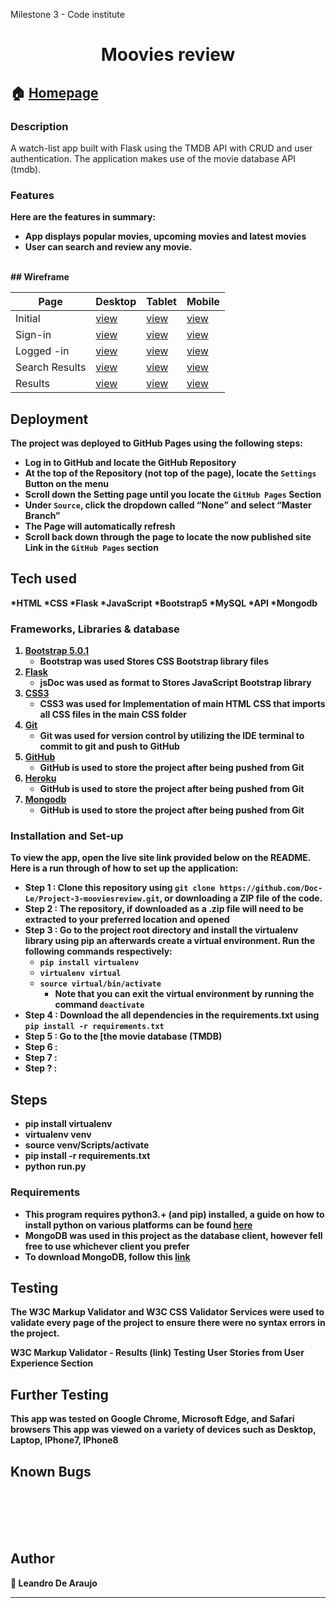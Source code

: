 
Milestone 3 - Code institute 

<h1 align="center">Moovies review</h1>

  


## 🏠 [Homepage](https://moovies-review-app.herokuapp.com/)



### Description
A watch-list app built with Flask using the TMDB API with CRUD and user authentication. The application makes use of the movie database API (tmdb).
<b>
<br/>
### Features
Here are the features in summary:
* App displays popular movies, upcoming movies and latest movies
* User can search and review any movie.


<br>
## Wireframe
<br>


| Page | Desktop | Tablet | Mobile |
| ---- | ------- | ------ | ------ |
|Initial|[view](https://github.com/Doc-Le/Project-3-Moovies-Review/blob/main/wireframe/initial.png)|[view](https://github.com/Doc-Le/Project-3-Moovies-Review/blob/main/wireframe/initial_tablet.png)|[view](https://github.com/Doc-Le/Project-3-Moovies-Review/blob/main/wireframe/initial_mobile_.png)|
|Sign-in|[view](https://github.com/Doc-Le/Project-3-Moovies-Review/blob/main/wireframe/signin_form.pngg)|[view](https://doc-le.github.io/Project-Milestone-1/assets/wireframe/tablet/projects.png)|[view](https://github.com/Doc-Le/Project-3-Moovies-Review/blob/main/wireframe/signformtablet.png)|
|Logged -in|[view](https://github.com/Doc-Le/Project-3-Moovies-Review/blob/main/wireframe/logged-in.png)|[view](https://github.com/Doc-Le/Project-3-Moovies-Review/blob/main/wireframe/loggedin.png)|[view](https://github.com/Doc-Le/Project-3-Moovies-Review/blob/main/wireframe/loggedin_mobile_1.png)|
|Search Results|[view](https://github.com/Doc-Le/Project-3-Moovies-Review/blob/main/wireframe/search.png)|[view](https://github.com/Doc-Le/Project-3-Moovies-Review/blob/main/wireframe/search_tablet_.png)|[view](https://github.com/Doc-Le/Project-3-Moovies-Review/blob/main/wireframe/search_results_mobile_1_1.png)|
|Results|[view](https://github.com/Doc-Le/Project-3-Moovies-Review/blob/main/wireframe/search_result.png)|[view](https://github.com/Doc-Le/Project-3-Moovies-Review/blob/main/wireframe/search_resultstablet_1.png)|[view](https://github.com/Doc-Le/Project-3-Moovies-Review/blob/main/wireframe/result_mobile_1_2.png)|

## Deployment

The project was deployed to GitHub Pages using the following steps: 

* Log in to GitHub and locate the GitHub Repository
* At the top of the Repository (not top of the page), locate the `Settings` Button on the menu
* Scroll down the Setting page until you locate the `GitHub Pages` Section
* Under `Source`, click the dropdown called “None” and select “Master Branch”
* The Page will automatically refresh
* Scroll back down through the page to locate the now published site Link in the `GitHub Pages` section


## Tech used

*HTML
*CSS
*Flask
*JavaScript
*Bootstrap5
*MySQL
*API
*Mongodb


### Frameworks, Libraries & database

1. [Bootstrap 5.0.1](https://getbootstrap.com/docs/5.0/getting-started/introduction/)
    * Bootstrap was used Stores CSS Bootstrap library files
2. [Flask](https://flask.palletsprojects.com/)
    * jsDoc was used as format to Stores JavaScript Bootstrap library 
3. [CSS3](http://www.css3.com/)
    * CSS3 was used for Implementation of main HTML CSS that imports all CSS files in the main CSS folder 
4. [Git](https://git-scm.com/)
    * Git was used for version control by utilizing the IDE terminal to commit to git and push to GitHub
5. [GitHub](https://github.com/Doc-Le/PhysioActivities.git)
    * GitHub is used to store the project after being pushed from Git 
6. [Heroku](https://dashboard.heroku.com)
    * GitHub is used to store the project after being pushed from Git  
7. [Mongodb](https://cloud.mongodb.com/)
    * GitHub is used to store the project after being pushed from Git    

### Installation and Set-up
To view the app, open the live site link provided below on the README.
Here is a run through of how to set up the application:
* **Step 1** : Clone this repository using **`git clone https://github.com/Doc-Le/Project-3-mooviesreview.git`**, or downloading a ZIP file of the code.
* **Step 2** : The repository, if downloaded as a .zip file will need to be extracted to your preferred location and opened
* **Step 3** : Go to the project root directory and install the virtualenv library using pip an afterwards create a virtual environment. Run the following commands respectively:
    * **`pip install virtualenv`**
    * **`virtualenv virtual`**
    * **`source virtual/bin/activate`**
        * Note that you can exit the virtual environment by running the command **`deactivate`**
* **Step 4** : Download the all dependencies in the requirements.txt using **`pip install -r requirements.txt`**
* **Step 5** : Go to the [the movie database (TMDB) 
* **Step 6** : 
* **Step 7** : 
* **Step ?** : 

## Steps
* pip install virtualenv
* virtualenv venv
* source venv/Scripts/activate
* pip install -r requirements.txt
* python run.py

### Requirements
* This program requires python3.+ (and pip) installed, a guide on how to install python on various platforms can be found [here](https://www.python.org/)
* MongoDB was used in this project as the database client, however fell free to use whichever client you prefer 
* To download MongoDB, follow this [link](https://www.mongodb.com/try/download/community/)

## Testing

The W3C Markup Validator and W3C CSS Validator Services were used to validate every page of the project to ensure there were no syntax errors in the project.

W3C Markup Validator - Results (link)
Testing User Stories from User Experience Section


## Further Testing

This app was tested on Google Chrome, Microsoft Edge, and Safari browsers
This app was viewed on a variety of devices such as Desktop, Laptop, IPhone7, IPhone8


## Known Bugs

<br></br>
<br></br>
## Author

👤 **Leandro De Araujo**


***
